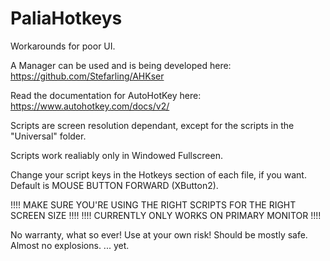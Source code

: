 # PaliaHotkeys
Workarounds for poor UI.

A Manager can be used and is being developed here: https://github.com/Stefarling/AHKser

Read the documentation for AutoHotKey here: https://www.autohotkey.com/docs/v2/

Scripts are screen resolution dependant, except for the scripts in the "Universal" folder.

Scripts work realiably only in Windowed Fullscreen.

Change your script keys in the Hotkeys section of each file, if you want. Default is MOUSE BUTTON FORWARD (XButton2).

!!!! MAKE SURE YOU'RE USING THE RIGHT SCRIPTS FOR THE RIGHT SCREEN SIZE !!!!
!!!! CURRENTLY ONLY WORKS ON PRIMARY MONITOR                            !!!!

No warranty, what so ever! Use at your own risk! Should be mostly safe. 
Almost no explosions.
... yet.
